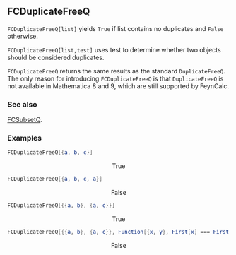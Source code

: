 ## FCDuplicateFreeQ

`FCDuplicateFreeQ[list]` yields `True` if list contains no duplicates and `False` otherwise.

`FCDuplicateFreeQ[list,test]` uses test to determine whether two objects should be considered duplicates.

`FCDuplicateFreeQ` returns the same results as the standard `DuplicateFreeQ`. The only reason for introducing `FCDuplicateFreeQ` is that `DuplicateFreeQ` is not available in Mathematica 8 and 9, which are still supported by FeynCalc.

### See also

[FCSubsetQ](FCSubsetQ).

### Examples

```mathematica
FCDuplicateFreeQ[{a, b, c}]
```

$$\text{True}$$

```mathematica
FCDuplicateFreeQ[{a, b, c, a}]
```

$$\text{False}$$

```mathematica
FCDuplicateFreeQ[{{a, b}, {a, c}}]
```

$$\text{True}$$

```mathematica
FCDuplicateFreeQ[{{a, b}, {a, c}}, Function[{x, y}, First[x] === First[y]]]
```

$$\text{False}$$